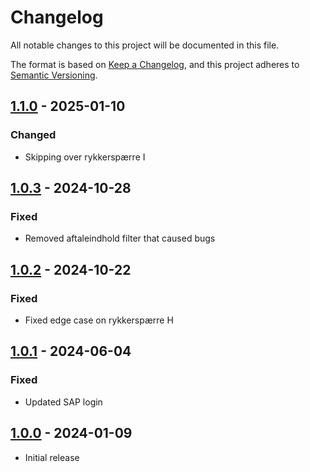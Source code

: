 # Changelog

All notable changes to this project will be documented in this file.

The format is based on [Keep a Changelog](https://keepachangelog.com/en/1.0.0/),
and this project adheres to [Semantic Versioning](https://semver.org/spec/v2.0.0.html).

## [1.1.0] - 2025-01-10

### Changed

- Skipping over rykkerspærre I

## [1.0.3] - 2024-10-28

### Fixed

- Removed aftaleindhold filter that caused bugs

## [1.0.2] - 2024-10-22

### Fixed

- Fixed edge case on rykkerspærre H

## [1.0.1] - 2024-06-04

### Fixed

- Updated SAP login

## [1.0.0] - 2024-01-09

- Initial release

[1.1.0]: https://github.com/itk-dev-rpa/Sletning-af-rykkerspaerre-paa-udlignede-aftaleindhold/releases/tag/1.1.0
[1.0.3]: https://github.com/itk-dev-rpa/Sletning-af-rykkerspaerre-paa-udlignede-aftaleindhold/releases/tag/1.0.3
[1.0.2]: https://github.com/itk-dev-rpa/Sletning-af-rykkerspaerre-paa-udlignede-aftaleindhold/releases/tag/1.0.2
[1.0.1]: https://github.com/itk-dev-rpa/Sletning-af-rykkerspaerre-paa-udlignede-aftaleindhold/releases/tag/1.0.1
[1.0.0]: https://github.com/itk-dev-rpa/Sletning-af-rykkerspaerre-paa-udlignede-aftaleindhold/releases/tag/1.0.0